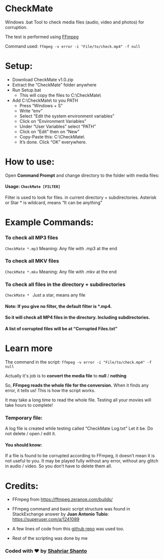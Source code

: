
# CheckMate
Windows .bat Tool to check media files (audio, video and photos) for corruption.

The test is performed using [FFmpeg](https://ffmpeg.org/)

Command used: `ffmpeg -v error -i "File/to/check.mp4" -f null`

# Setup:

- Download CheckMate v1.0.zip
- Extract the “CheckMate” folder anywhere
- Run Setup.bat
	- This will copy the files to C:\CheckMate\
- Add C:\CheckMate\ to you PATH
	- Press “Windows + S”
	- Write “env”
	- Select “Edit the system environment variables”
	- Click on “Environment Variables”
	- Under “User Variables” select “PATH”
	- Click on “Edit” then on “New”
	- Copy-Paste this: C:\CheckMate\
	- It’s done. Click “OK” everywhere.

# How to use:

Open **Command Prompt** and change directory to the folder with media files:

#### Usage: `CheckMate [FILTER]`

Filter is used to look for files. in current directory + subdirectories.
Asterisk or Star * is wildcard, means “It can be anything”

# Example Commands:

### To check all MP3 files 
`CheckMate *.mp3` Meaning: Any file with .mp3 at the end

### To check all MKV files
`CheckMate *.mkv` Meaning: Any file with .mkv at the end

### To check all files in the directory + subdirectories
`CheckMate * ` Just a star, means any file

#### Note: If you give no filter, the default filter is *.mp4.
#### So it will check all MP4 files in the directory. Including subdirectories.

#### A list of corrupted files will be at “Corrupted Files.txt”

# Learn more

The command in the script:
`ffmpeg -v error -i "File/to/check.mp4" -f null`

Actually it's job is to **convert the media file** to  **null** / **nothing**

So, **FFmpeg reads the whole file for the conversion.**
When it finds any error, it tells us! This is how the script works.

It may take a long time to read the whole file.
Testing all your movies will take hours to complete!

### Temporary file:
A log file is created while testing called “CheckMate Log.txt”
Let it be. Do not delete / open / edit it.

#### You should know:

If a file is found to be corrupted according to FFmpeg, it doesn’t mean it is not useful to you. It may be played fully without any error, without any glitch in audio / video. So you don’t have to delete them all.

# Credits:
- FFmpeg from https://ffmpeg.zeranoe.com/builds/

- FFmpeg command and basic script structure was found in StackExchange answer by **Juan Antonio Tubío**:
https://superuser.com/a/1241089

- A few lines of code from this [github repo](https://github.com/describe19/check-video) was used too.

- Rest of the scripting was done by me

### Coded with ♥ by [Shahriar Shanto](https://www.facebook.com/Shahriar1234)
